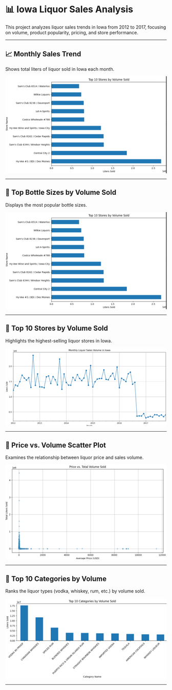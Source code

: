 # 📊 Iowa Liquor Sales Analysis

This project analyzes liquor sales trends in Iowa from 2012 to 2017, focusing on volume, product popularity, pricing, and store performance.

---

## 📈 Monthly Sales Trend

Shows total liters of liquor sold in Iowa each month.

![Monthly Sales Volume](2.png)

---

## 🍾 Top Bottle Sizes by Volume Sold

Displays the most popular bottle sizes.

![Top Bottle Sizes](2.png)

---

## 🏪 Top 10 Stores by Volume Sold

Highlights the highest-selling liquor stores in Iowa.

![Top Stores](3.png)

---

## 🧪 Price vs. Volume Scatter Plot

Examines the relationship between liquor price and sales volume.

![Price vs Volume](4.png)

---

## 🥃 Top 10 Categories by Volume

Ranks the liquor types (vodka, whiskey, rum, etc.) by volume sold.

![Top Categories](5.png)

---

